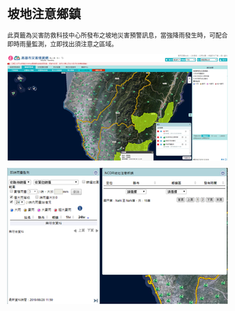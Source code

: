 # 坡地注意鄉鎮

  此頁籤為災害防救科技中心所發布之坡地災害預警訊息，當強降雨發生時，可配合即時雨量監測，立即找出須注意之區域。

![1568259886550](assets/1568259886550.png)

![1568259893843](assets/1568259893843.png)
